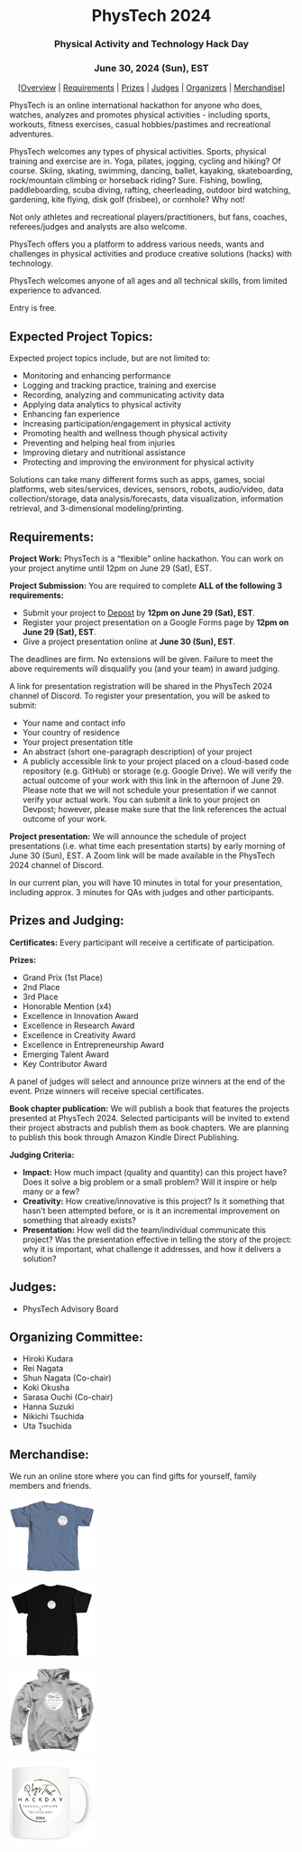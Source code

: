 <h1 style="text-align: center;">
PhysTech 2024
</h1>
<h3 style="text-align: center;">
Physical Activity and Technology Hack Day
</h3>
<h3 style="text-align: center;">
June 30, 2024 (Sun), EST
</h3>
<p style="text-align: center;">
[<a href="#overview">Overview</a> | <a href="#requirements">Requirements</a> | <a href="#prizes">Prizes</a> | <a href="#judges">Judges</a> | <a href="#organizers">Organizers</a> | <a href="#merchandise">Merchandise</a>]
</p>

<a name="overview"></a>
PhysTech is an online international hackathon for anyone who does, watches, analyzes and promotes physical activities - including sports, workouts, fitness exercises, casual hobbies/pastimes and recreational adventures.

PhysTech welcomes any types of physical activities. Sports, physical training and exercise are in. Yoga, pilates, jogging, cycling and hiking? Of course. Skiing, skating, swimming, dancing, ballet, kayaking, skateboarding, rock/mountain climbing or horseback riding? Sure. Fishing, bowling, paddleboarding, scuba diving, rafting, cheerleading, outdoor bird watching, gardening, kite flying, disk golf (frisbee), or cornhole? Why not!

Not only athletes and recreational players/practitioners, but fans, coaches, referees/judges and analysts are also welcome.

PhysTech offers you a platform to address various needs, wants and challenges in physical activities and produce creative solutions (hacks) with technology.

PhysTech welcomes anyone of all ages and all technical skills, from limited experience to advanced.

Entry is free.

## Expected Project Topics:

Expected project topics include, but are not limited to: 

- Monitoring and enhancing performance
- Logging and tracking practice, training and exercise
- Recording, analyzing and communicating activity data 
- Applying data analytics to physical activity
- Enhancing fan experience 
- Increasing participation/engagement in physical activity
- Promoting health and wellness though physical activity
- Preventing and helping heal from injuries
- Improving dietary and nutritional assistance 
- Protecting and improving the environment for physical activity

<!--
- Analyzing professional sports
- Enhancing sports performance
- Improving your physical well-beings
- Encouraging physical activity to others
- Tracking exercise progress
-->

Solutions can take many different forms such as apps, games, social platforms, web sites/services, devices, sensors, robots, audio/video, data collection/storage, data analysis/forecasts, data visualization, information retrieval, and 3-dimensional modeling/printing. 

<a name="requirements"></a>
## Requirements:

**Project Work:** PhysTech is a “flexible” online hackathon. You can work on your project anytime until 12pm on June 29 (Sat), EST.

**Project Submission:** You are required to complete **ALL of the following 3 requirements:**

- Submit your project to [Depost](https://phystech-2024-20890.devpost.com/) by **12pm on June 29 (Sat), EST**.
- Register your project presentation on a Google Forms page by **12pm on June 29 (Sat), EST**.
- Give a project presentation online at **June 30 (Sun), EST**.

The deadlines are firm. No extensions will be given. Failure to meet the above requirements will disqualify you (and your team) in award judging. 

A link for presentation registration will be shared in the PhysTech 2024 channel of Discord. To register your presentation, you will be asked to submit:

- Your name and contact info
- Your country of residence
- Your project presentation title
- An abstract (short one-paragraph description) of your project
- A publicly accessible link to your project placed on a cloud-based code repository (e.g. GitHub) or storage (e.g. Google Drive). We will verify the actual outcome of your work with this link in the afternoon of June 29. Please note that we will not schedule your presentation if we cannot verify your actual work. You can submit a link to your project on Devpost; however, please make sure that the link references the actual outcome of your work. 

**Project presentation:** We will announce the schedule of project presentations (i.e. what time each presentation starts) by early morning of June 30 (Sun), EST. A Zoom link will be made available in the PhysTech 2024 channel of Discord. 

In our current plan, you will have 10 minutes in total for your presentation, including approx. 3 minutes for QAs with judges and other participants. 

<a name="prizes"></a>
## Prizes and Judging:

**Certificates:** Every participant will receive a certificate of participation. 

**Prizes:** 

- Grand Prix (1st Place)
- 2nd Place
- 3rd Place
- Honorable Mention (x4)
- Excellence in Innovation Award
- Excellence in Research Award
- Excellence in Creativity Award
- Excellence in Entrepreneurship Award
- Emerging Talent Award
- Key Contributor Award

A panel of judges will select and announce prize winners at the end of the event. Prize winners will receive special certificates.

**Book chapter publication:** We will publish a book that features the projects presented at PhysTech 2024. Selected participants will be invited to extend their project abstracts and publish them as book chapters. We are planning to publish this book through Amazon Kindle Direct Publishing.

**Judging Criteria:**

- **Impact:** How much impact (quality and quantity) can this project have? Does it solve a big problem or a small problem? Will it inspire or help many or a few?
- **Creativity:** How creative/innovative is this project? Is it something that hasn’t been attempted before, or is it an incremental improvement on something that already exists?
- **Presentation:** How well did the team/individual communicate this project? Was the presentation effective in telling the story of the project: why it is important, what challenge it addresses, and how it delivers a solution?

<a name="judges"></a>
## Judges: 

- PhysTech Advisory Board

<a name="organizers"></a>
## Organizing Committee:

- Hiroki Kudara
- Rei Nagata
- Shun Nagata (Co-chair)
- Koki Okusha
- Sarasa Ouchi (Co-chair)
- Hanna Suzuki
- Nikichi Tsuchida
- Uta Tsuchida

<a name="merchandise"></a>
## Merchandise:

We run an online store where you can find gifts for yourself, family members and friends.

<a href="https://www.bonfire.com/phystech2024-tshirt/"><img src="images/tshirt24-1.jpg" width="150"></a>

<a href="https://www.bonfire.com/phystech2024-t-shirt2/"><img src="images/tshirt24-2.jpg" width="150"></a>

<a href="https://www.bonfire.com/phystech2024-hoodie/"><img src="images/hoodie24.jpg" width="150"></a>

<a href="https://www.bonfire.com/phystech2024-mug/"><img src="images/mug24.jpg" width="150"></a>
